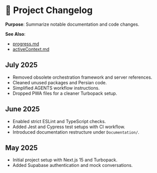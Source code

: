 # 📜 Project Changelog

**Purpose**: Summarize notable documentation and code changes.

**See Also**:
- [progress.md](progress.md)
- [activeContext.md](activeContext.md)

## July 2025
- Removed obsolete orchestration framework and server references.
- Cleaned unused packages and Persian code.
- Simplified AGENTS workflow instructions.
- Dropped PWA files for a cleaner Turbopack setup.

## June 2025
- Enabled strict ESLint and TypeScript checks.
- Added Jest and Cypress test setups with CI workflow.
- Introduced documentation restructure under `Documentation/`.

## May 2025
- Initial project setup with Next.js 15 and Turbopack.
- Added Supabase authentication and mock conversations.
